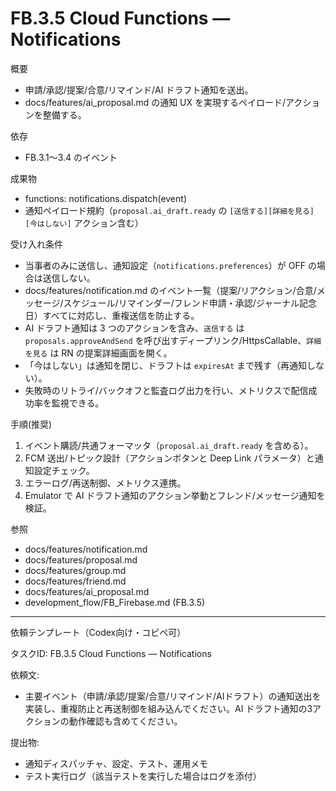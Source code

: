 # FB.3.5 Cloud Functions — Notifications

概要
- 申請/承認/提案/合意/リマインド/AI ドラフト通知を送出。
- docs/features/ai_proposal.md の通知 UX を実現するペイロード/アクションを整備する。

依存
- FB.3.1〜3.4 のイベント

成果物
- functions: notifications.dispatch(event)
- 通知ペイロード規約（`proposal.ai_draft.ready` の `[送信する][詳細を見る][今はしない]` アクション含む）

受け入れ条件
- 当事者のみに送信し、通知設定（`notifications.preferences`）が OFF の場合は送信しない。
- docs/features/notification.md のイベント一覧（提案/リアクション/合意/メッセージ/スケジュール/リマインダー/フレンド申請・承認/ジャーナル記念日）すべてに対応し、重複送信を防止する。
- AI ドラフト通知は 3 つのアクションを含み、`送信する` は `proposals.approveAndSend` を呼び出すディープリンク/HttpsCallable、`詳細を見る` は RN の提案詳細画面を開く。
- 「今はしない」は通知を閉じ、ドラフトは `expiresAt` まで残す（再通知しない）。
- 失敗時のリトライ/バックオフと監査ログ出力を行い、メトリクスで配信成功率を監視できる。

手順(推奨)
1) イベント購読/共通フォーマッタ（`proposal.ai_draft.ready` を含める）。
2) FCM 送出/トピック設計（アクションボタンと Deep Link パラメータ）と通知設定チェック。
3) エラーログ/再送制御、メトリクス連携。
4) Emulator で AI ドラフト通知のアクション挙動とフレンド/メッセージ通知を検証。

参照
- docs/features/notification.md
- docs/features/proposal.md
- docs/features/group.md
- docs/features/friend.md
- docs/features/ai_proposal.md
- development_flow/FB_Firebase.md (FB.3.5)

---
依頼テンプレート（Codex向け・コピペ可）

タスクID: FB.3.5 Cloud Functions — Notifications

依頼文:
- 主要イベント（申請/承認/提案/合意/リマインド/AIドラフト）の通知送出を実装し、重複防止と再送制御を組み込んでください。AI ドラフト通知の3アクションの動作確認も含めてください。

提出物:
- 通知ディスパッチャ、設定、テスト、運用メモ
- テスト実行ログ（該当テストを実行した場合はログを添付）
